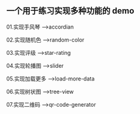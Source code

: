 ## 一个用于练习实现多种功能的 demo

01.实现手风琴 -->accordian

02.实现随机色 -->random-color

03.实现评级 -->star-rating

04.实现轮播图 -->slider

05.实现加载更多 -->load-more-data

06.实现树状图 -->tree-view

07.实现二维码 -->qr-code-generator
